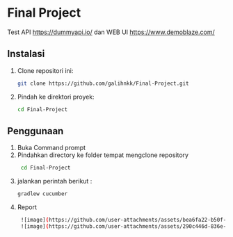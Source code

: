 # Final Project

Test API https://dummyapi.io/ dan WEB UI https://www.demoblaze.com/

## Instalasi

1. Clone repositori ini:
    ```bash
    git clone https://github.com/galihnkk/Final-Project.git
    ```
2. Pindah ke direktori proyek:
    ```bash
    cd Final-Project
    ```

## Penggunaan

1. Buka Command prompt
2. Pindahkan directory ke folder tempat mengclone repository
   ```bash
    cd Final-Project
    ```
3. jalankan perintah berikut :
    ```bash
    gradlew cucumber
    ```
4. Report
   ```bash
    ![image](https://github.com/user-attachments/assets/bea6fa22-b50f-4837-bcd1-e90048d43c48)
    ![image](https://github.com/user-attachments/assets/290c446d-836e-41ac-a820-51c52461de7f)


    ```
